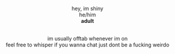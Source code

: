 <p align = "center">
  hey, im shiny
</br>
he/him
</br>
<b>adult</b>
</p>

<p align = "center">
</br>
im usually offtab whenever im on
</br>
feel free to whisper if you wanna chat just dont be a fucking weirdo
</p>
